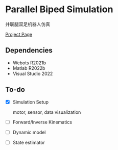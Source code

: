 # Parallel Biped Simulation

并联腿双足机器人仿真

[Project Page](https://boulder-cart-1b7.notion.site/Biped-Simulation-Control-127555b7320149d681ee74caac94bf12?pvs=4)

## Dependencies

- Webots R2021b
- Matlab R2022b
- Visual Studio 2022

## To-do

- [x] Simulation Setup

  motor, sensor, data visualization

- [ ] Forward/Inverse Kinematics

- [ ] Dynamic model

- [ ] State estimator

